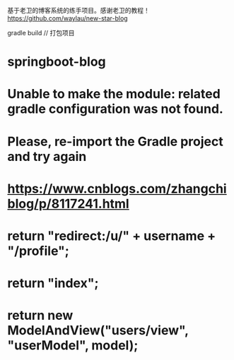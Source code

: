基于老卫的博客系统的练手项目。感谢老卫的教程！
https://github.com/waylau/new-star-blog

gradle build // 打包项目
# springboot-blog
# Unable to make the module: related gradle configuration was not found. 
# Please, re-import the Gradle project and try again 
# https://www.cnblogs.com/zhangchiblog/p/8117241.html
<!--                    
    <div th:if="${#lists.size(blogList)}" class="mt-2" id="pageTool"></div>
    <script th:inline="javascript">
         var _pageSize = [[${page.size}]];
         var _count = [[${page.totalElements}]];
         var _pageIndex = [[${page.number+1}]];
    </script>
-->

# return "redirect:/u/" + username + "/profile";
# return "index";
# return new ModelAndView("users/view", "userModel", model);